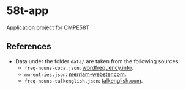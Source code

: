 # 58t-app
Application project for CMPE58T

## References

- Data under the folder `data/` are taken from the following sources:
  - `freq-nouns-coca.json`: [wordfrequency.info](https://www.wordfrequency.info/samples.asp).
  - `mw-entries.json`: [merriam-webster.com](https://www.merriam-webster.com).
  - `freq-nouns-talkenglish.json`: [talkenglish.com](https://www.talkenglish.com/vocabulary/top-1500-nouns.aspx).
